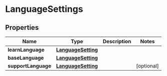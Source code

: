 
# LanguageSettings

## Properties
| Name | Type | Description | Notes |
| ------------ | ------------- | ------------- | ------------- |
| **learnLanguage** | [**LanguageSetting**](LanguageSetting.md) |  |  |
| **baseLanguage** | [**LanguageSetting**](LanguageSetting.md) |  |  |
| **supportLanguage** | [**LanguageSetting**](LanguageSetting.md) |  |  [optional] |



